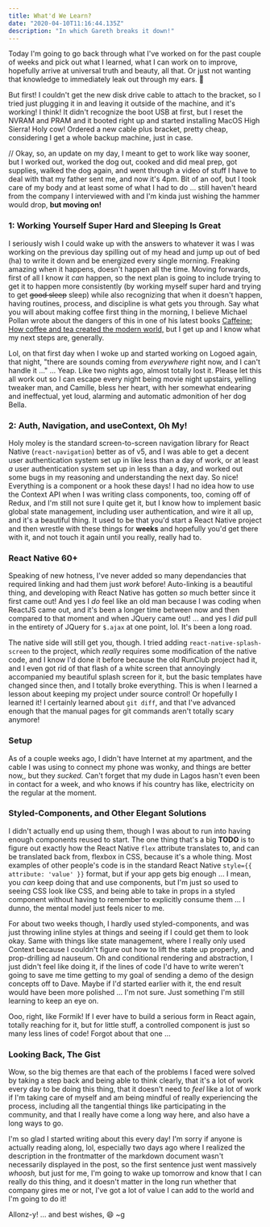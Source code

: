 ```yaml
---
title: What'd We Learn?
date: "2020-04-10T11:16:44.135Z"
description: "In which Gareth breaks it down!"
---
```


Today I'm going to go back through what I've worked on for the past couple of weeks and pick out what I learned, what I can work on to improve, hopefully arrive at universal truth and beauty, all that. Or just not wanting that knowledge to immediately leak out through my ears. 🤣

But first! I couldn't get the new disk drive cable to attach to the bracket, so I tried just plugging it in and leaving it outside of the machine, and it's working! I think! It didn't recognize the boot USB at first, but I reset the NVRAM and PRAM and it booted right up and started installing MacOS High Sierra! Holy cow! Ordered a new cable plus bracket, pretty cheap, considering I get a whole backup machine, just in case.

// Okay, so, an update on my day, I meant to get to work like way sooner, but I worked out, worked the dog out, cooked and did meal prep, got supplies, walked the dog again, and went through a video of stuff I have to deal with that my father sent me, and now it's 4pm. Bit of an oof, but I took care of my body and at least some of what I had to do ... still haven't heard from the company I interviewed with and I'm kinda just wishing the hammer would drop, **but moving on!**

### 1: Working Yourself Super Hard and Sleeping Is Great

I seriously wish I could wake up with the answers to whatever it was I was working on the previous day spilling out of my head and jump up out of bed (ha) to write it down and be energized every single morning. Freaking amazing when it happens, doesn't happen all the time. Moving forwards, first of all I know it _can_ happen, so the next plan is going to include trying to get it to happen more consistently (by working myself super hard and trying to get ~~good sleep~~ sleep) while also recognizing that when it doesn't happen, having routines, process, and discipline is what gets you through. Say what you will about making coffee first thing in the morning, I believe Michael Pollan wrote about the dangers of this in one of his latest books [Caffeine: How coffee and tea created the modern world,](https://michaelpollan.com/books/caffeine-how-coffee-and-tea-created-the-modern-world/) but I get up and I know what my next steps are, generally.

Lol, on that first day when I woke up and started working on Logoed again, that night, "there are sounds coming from _everywhere_ right now, and I can't handle it ..." ... Yeap. Like two nights ago, almost totally lost it. Please let this all work out so I can escape every night being movie night upstairs, yelling tweaker man, and Camille, bless her heart, with her somewhat endearing and ineffectual, yet loud, alarming and automatic admonition of her dog Bella.

### 2: Auth, Navigation, and useContext, Oh My!

Holy moley is the standard screen-to-screen navigation library for React Native (`react-navigation`) better as of v5, and I was able to get a decent user authentication system set up in like less than a day of work, or at least _a_ user authentication system set up in less than a day, and worked out some bugs in my reasoning and understanding the next day. So nice! Everything is a component or a hook these days! I had no idea how to use the Context API when I was writing class components, too, coming off of Redux, and I'm still not sure I quite get it, but I know how to implement basic global state management, including user authentication, and wire it all up, and it's a beautiful thing. It used to be that you'd start a React Native project and then wrestle with these things for **weeks** and hopefully you'd get there with it, and not touch it again until you really, really had to.

### React Native 60+

Speaking of new hotness, I've never added so many dependancies that required linking and had them just _work_ before! Auto-linking is a beautiful thing, and developing with React Native has gotten _so_ much better since it first came out! And yes I _do_ feel like an old man because I was coding when ReactJS came out, and it's been a longer time between now and then compared to that moment and when JQuery came out! ... and yes I _did_ pull in the entirety of JQuery for `$.ajax` at one point, lol. It's been a long road.

The native side will still get you, though. I tried adding `react-native-splash-screen` to the project, which _really_ requires some modification of the native code, and I know I'd done it before because the old RunClub project had it, and I even got rid of that flash of a white screen that annoyingly accompanied my beautiful splash screen for it, but the basic templates have changed since then, and I totally broke everything. This is when I learned a lesson about keeping my project under source control! Or hopefully I learned it! I certainly learned about `git diff`, and that I've advanced enough that the manual pages for git commands aren't totally scary anymore!

### Setup

As of a couple weeks ago, I didn't have Internet at my apartment, and the cable I was using to connect my phone was wonky, and things are better now,, but they _sucked._ Can't forget that my dude in Lagos hasn't even been in contact for a week, and who knows if his country has like, electricity on the regular at the moment.

### Styled-Components, and Other Elegant Solutions

I didn't actually end up using them, though I was about to run into having enough components reused to start. The one thing that's a big **TODO** is to figure out exactly how the React Native `flex` attribute translates to, and can be translated back from, flexbox in CSS, because it's a whole thing. Most examples of other people's code is in the standard React Native `style={{ attribute: 'value' }}` format, but if your app gets big enough ... I mean, you _can_ keep doing that and use components, but I'm just so used to seeing CSS look like CSS, and being able to take in props in a styled component without having to remember to explicitly consume them ... I dunno, the mental model just feels nicer to me.

For about two weeks though, I hardly used styled-components, and was just throwing inline styles at things and seeing if I could get them to look okay. Same with things like state management, where I really only used Context because I couldn't figure out how to lift the state up properly, and prop-drilling ad nauseum. Oh and conditional rendering and abstraction, I just didn't feel like doing it, if the lines of code I'd have to write weren't going to save me time getting to my goal of sending a demo of the design concepts off to Dave. Maybe if I'd started earlier with it, the end result would have been more polished ... I'm not sure. Just something I'm still learning to keep an eye on.

Ooo, right, like Formik! If I ever have to build a serious form in React again, totally reaching for it, but for little stuff, a controlled component is just so many less lines of code! Forgot about that one ...

### Looking Back, The Gist

Wow, so the big themes are that each of the problems I faced were solved by taking a step back and being able to think clearly, that it's a lot of work every day to be doing this thing, that it doesn't need to _feel_ like a lot of work if I'm taking care of myself and am being mindful of really experiencing the process, including all the tangential things like participating in the community, and that I really have come a long way here, and also have a long ways to go.

I'm so glad I started writing about this every day! I'm sorry if anyone is actually reading along, lol, especially two days ago where I realized the description in the frontmatter of the markdown document wasn't necessarily displayed in the post, so the first sentence just went massively _whoosh,_ but just for me, I'm going to wake up tomorrow and know that I can really do this thing, and it doesn't matter in the long run whether that company gires me or not, I've got a lot of value I can add to the world and I'm going to do it!

Allonz-y! ... and best wishes, 😄
~g
